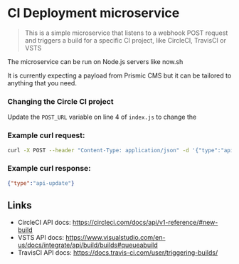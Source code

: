 # CI Deployment microservice
> This is a simple microservice that listens to a webhook POST request and triggers a build for a specific CI project, like CircleCI, TravisCI or VSTS

The microservice can be run on Node.js servers like now.sh

It is currently expecting a payload from Prismic CMS but it can be tailored to anything that you need.

### Changing the Circle CI project
Update the `POST_URL` variable on line 4 of `index.js` to change the

### Example curl request:
```sh
curl -X POST --header "Content-Type: application/json" -d '{"type":"api-update"}' https://circleci-webhook-microservice-aqbbkweovs.now.sh
```
### Example curl response:
```json
{"type":"api-update"}
```

## Links
* CircleCI API docs: https://circleci.com/docs/api/v1-reference/#new-build
* VSTS API docs: https://www.visualstudio.com/en-us/docs/integrate/api/build/builds#queueabuild
* TravisCI API docs: https://docs.travis-ci.com/user/triggering-builds/
